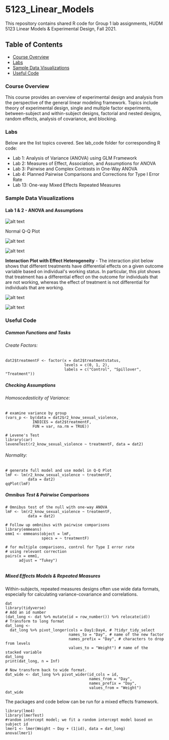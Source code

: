 # 5123_Linear_Models
This repository contains shared R code for Group 1 lab assignments, HUDM 5123 Linear Models & Experimental Design, Fall 2021. 



## Table of Contents 
* [Course Overview](#Course-Overview) 
* [Labs](#Labs)
* [Sample Data Visualizations](#Sample-Data-Visualizations)
* [Useful Code](#Useful-Code)


### Course Overview

This course provides an overview of experimental design and analysis from the perspective of
the general linear modeling framework. Topics include theory of experimental design, single and multiple factor experiments, between-subject and within-subject designs, factorial and nested designs, random effects, analysis of covariance, and blocking. 

### Labs 
Below are the list topics covered. See lab_code folder for corresponding R code:
* Lab 1: Analysis of Variance (ANOVA) using GLM Framework 
* Lab 2: Measures of Effect, Association, and Assumptions for ANOVA
* Lab 3: Pairwise and Complex Contrasts in One-Way ANOVA
* Lab 4: Planned Pairwise Comparisons and Corrections for Type I Error Rate
* Lab 13: One-way Mixed Effects Repeated Measures 

### Sample Data Visualizations



#### Lab 1 & 2 - ANOVA and Assumptions



![alt text](https://github.com/gzlupko/5123_Linear_Models/blob/main/Visualizations/cig_eot_boxplot.jpeg) 


Normal Q-Q Plot 

![alt text](https://github.com/gzlupko/5123_Linear_Models/blob/main/Visualizations/qq-polot.jpeg) 





![alt text](https://github.com/gzlupko/5123_Linear_Models/blob/main/Visualizations/cig_EOT_hist.jpeg) 



**Interaction Plot with Effect Heterogeneity** - The interaction plot below shows that different treatments have differential effects on a given outcome variable based on individual's working status. In particular, this plot shows that treatment has a differential effect on the outcome for individuals that are not working, whereas the effect of treatment is not differential for individuals that are working.

![alt text](https://github.com/gzlupko/5123_Linear_Models/blob/main/Visualizations/effect_heterogeneity_example.jpeg) 


![alt text](https://github.com/gzlupko/5123_Linear_Models/blob/main/Visualizations/interaction_different_slopes.jpeg)


### Useful Code 

##### Common Functions and Tasks 


###### Create Factors: 


```
dat2$treatmentF <- factor(x = dat2$treatmentstatus, 
                          levels = c(0, 1, 2),
                          labels = c("Control", "Spillover", "Treatment"))
```

##### Checking Assumptions

###### Homoscedasticity of Variance: 


```
# examine variance by group
(vars_p <- by(data = dat2$r2_know_sexual_violence, 
            INDICES = dat2$treatmentF,
            FUN = var, na.rm = TRUE))

# Levene's Test
library(car)
leveneTest(r2_know_sexual_violence ~ treatmentF, data = dat2)
```


###### Normality: 

```
# generate full model and use model in Q-Q Plot
lmF <- lm(r2_know_sexual_violence ~ treatmentF,
          data = dat2)
qqPlot(lmF)
```







##### Omnibus Test & Pairwise Comparisons 

```
# Omnibus test of the null with one-way ANOVA 
lmF <- lm(r2_know_sexual_violence ~ treatmentF,
          data = dat2)

# Follow up ombnibus with pairwise comparisons
library(emmeans)
emm1 <- emmeans(object = lmF,
                specs = ~ treatmentF)

# for multiple comparisons, control for Type I error rate
# using relevant correction
pairs(x = emm1, 
      adjust = "Tukey")              
                

```




##### Mixed Effects Models & Repeated Measures  


Within-subjects, repeated measures designs often use wide data formats, especially for calculating variance-covariance and correlations.
```
dat
library(tidyverse)
# Add an id number
(dat_long <- dat %>% mutate(id = row_number()) %>% relocate(id))
# Transform to long format
dat_long <- 
  dat_long %>% pivot_longer(cols = Day1:Day4, # ?tidyr_tidy_select
                            names_to = "Day", # name of the new factor
                            names_prefix = "Day", # characters to drop from levels
                            values_to = "Weight") # name of the stacked variable
dat_long
print(dat_long, n = Inf)

# Now transform back to wide format.
dat_wide <- dat_long %>% pivot_wider(id_cols = id,
                                     names_from = "Day",
                                     names_prefix = "Day",
                                     values_from = "Weight")
dat_wide              
```




The packages and code below can be run for a mixed effects framework.
```
library(lme4)
library(lmerTest)
#random intercept model; we fit a random intercept model based on subject id 
lmer1 <- lmer(Weight ~ Day + (1|id), data = dat_long) 
anova(lmer1)                
```


